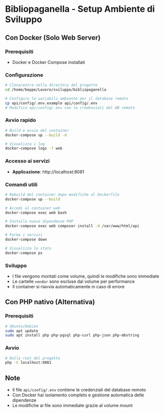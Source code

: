 # Bibliopaganella - Setup Ambiente di Sviluppo

## Con Docker (Solo Web Server)

### Prerequisiti
- Docker e Docker Compose installati

### Configurazione
```bash
# Clona/entra nella directory del progetto
cd /home/beppe/Lavoro/sviluppo/bibliopaganella

# Configura le variabili ambiente per il database remoto
cp api/config/.env.example api/config/.env
# Modifica api/config/.env con le credenziali del DB remoto
```

### Avvio rapido
```bash
# Build e avvio del container
docker-compose up --build -d

# Visualizza i log
docker-compose logs -f web
```

### Accesso ai servizi
- **Applicazione**: http://localhost:8081

### Comandi utili
```bash
# Rebuild del container dopo modifiche al Dockerfile
docker-compose up --build

# Accedi al container web
docker-compose exec web bash

# Installa nuove dipendenze PHP
docker-compose exec web composer install -d /var/www/html/api

# Ferma i servizi
docker-compose down

# Visualizza lo stato
docker-compose ps
```

### Sviluppo
- I file vengono montati come volume, quindi le modifiche sono immediate
- Le cartelle `vendor` sono escluse dal volume per performance
- Il container si riavvia automaticamente in caso di errore

## Con PHP nativo (Alternativa)

### Prerequisiti
```bash
# Ubuntu/Debian
sudo apt update
sudo apt install php php-pgsql php-curl php-json php-mbstring
```

### Avvio
```bash
# Dalla root del progetto
php -S localhost:8081
```

## Note
- Il file `api/config/.env` contiene le credenziali del database remoto
- Con Docker hai isolamento completo e gestione automatica delle dipendenze
- Le modifiche ai file sono immediate grazie al volume mount